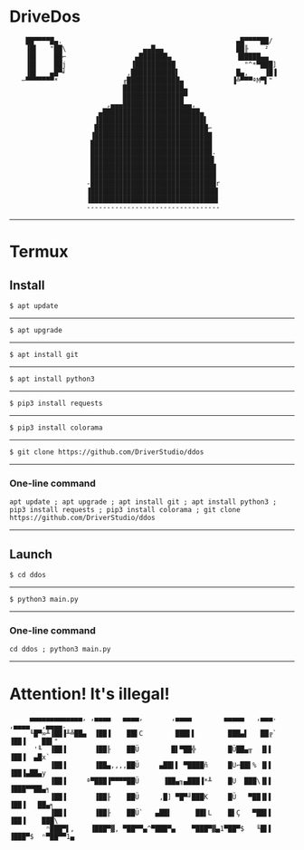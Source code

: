 # DriveDos

        ██▀▀▀▀█▄.                                           ▄█▀▀▀▀██/     
        ▐█▌   "██\                   ▄▄█▄▄                  ██╟    ²      
        ▐█▌    ██⌐                 ▄███████▄                ▐█████▄▄      
        ▐█▌    ██j                ▐██████████                 "^*▀███]    
        ▐█▌   ▄█▀╛               ,███████████▌              █▄,    ▐█▐    
       ─▀▀▀▀▀▀▀*                ╓█████████████▄            ▐╩▀▀▀ªM▀▌"     
                                ███████████████▄                          
                                ███████████████▀                          
                            ,▄▄▄███████████████▄▄,                        
                          ▄████████████████████████▄                      
                         ▐██████████████████████████▌                     
                         ████████████████████████████⌐                    
                        ▐█████████████████████████████                    
                        ██████████████████████████████                    
                        ██████████████████████████████.                   
                        ██████████████████████████████▌                   
                        ███████████████████████████████                   
                        ███████████████████████████████                   
                       -███████████████████████████████r                  
                       ▐███████████████████████████████▌                  
                       ▐███████████████████████████████▌                  
                       ---------------------------------                  
____
# Termux
## Install
    $ apt update
____
    $ apt upgrade
____
    $ apt install git
____
    $ apt install python3
____
    $ pip3 install requests
____
    $ pip3 install colorama
____
    $ git clone https://github.com/DriverStudio/ddos
____

### One-line command
    apt update ; apt upgrade ; apt install git ; apt install python3 ; pip3 install requests ; pip3 install colorama ; git clone https://github.com/DriverStudio/ddos
____

## Launch
    $ cd ddos
____
    $ python3 main.py
____

### One-line command
    cd ddos ; python3 main.py
____

# Attention! It's illegal!

         ▄▄▄▄▄▄▄▄▄▄▄▄▄, ,▄▄▄▄   ▄▄▄▄,       ,▄▄▄▄        ▄▄▄▄▄   ,▄▄▄. ,▄▄▄▄   ,▄▄▄▄.
         ╙█▀∞╨▐██▐╨╩██▄  ▐██▐    ██▌C        ███▌▌        ███▄▌   ██╔`  ▐██▐    ██▌"
          '╙  ▐██▐       ▐██╟    ██Ü        █▌▀██╬        █Ü██▄╥  ▐▌▌   ▐██▐  ▄█x`
              ▐██▐       ▐██▄,,,,██Ü     ▄██▌▌ ▀████ñ     █U⌐██▌% ▐▌▌   ▐██▐▄██▄y
              ▐██▐     ª▀███▐▀▀▀▀██Ü      ▐██▄╖▄███▐*╨    █U  ███\▐▌▌   ▐███▀▀██▄╕
              ▐██▐       ▐██╟    ██Ü     ,█] ▀█▀╜███K     █Ü   ▀██▐▌▌   ▐██▐   ██▄╕
              ▐██▐       ▐██╟    ██Ü`   ▄██▌      ██▌L    █▌Ç   ▀██▌▌   ▐██▐    ███\
             ⁿ███▀▌,    ▐███▀▓, ▀██▀▀▄^▀███▀▄    ▀███▀▓▄1▀██▀$   ╙█▌▌  ▐███▀$  ⁿ▀██▀▀1▄

